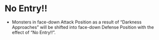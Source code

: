 # No Entry!!

*   Monsters in face-down Attack Position as a result of “Darkness Approaches” will be shifted into face-down Defense Position with the effect of “No Entry!!”.
